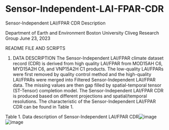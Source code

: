 # Sensor-Independent-LAI-FPAR-CDR
Sensor-Independent LAI/FPAR CDR Description

Department of Earth and Environment
Boston University
Cliveg Research Group
June 23, 2023

README FILE AND SCRIPTS


1. DATA DESCRIPTION
The Sensor-Independent LAI/FPAR climate dataset record (CDR) is derived from high quality LAI/FPAR from MOD15AH C6, MYD15A2H C6, and VNP15A2H C1 products. The low-quality LAI/FPARs were first removed by quality control method and the high-quality LAI/FPARs were merged into Filtered Sensor-Independent LAI/FPAR data. The missing values are then gap filled by spatial-temporal tensor (ST-Tensor) completion model. The Sensor-Independent LAI/FPAR CDR is produced based on different projections and spatial/temporal resolutions. The characteristic of the Sensor-Independent LAI/FPAR CDR can be found in Table 1.

Table 1. Data description of Sensor-Independent LAI/FPAR CDR![image](https://github.com/JiabinPu/Sensor-Independent-LAI-FPAR-CDR/assets/55397551/ca36d588-27bf-4059-92eb-05d4e4f9ddf1)
![image](https://github.com/JiabinPu/Sensor-Independent-LAI-FPAR-CDR/assets/55397551/4ac13475-65c1-4889-924e-98c8cc6e3d8f)
